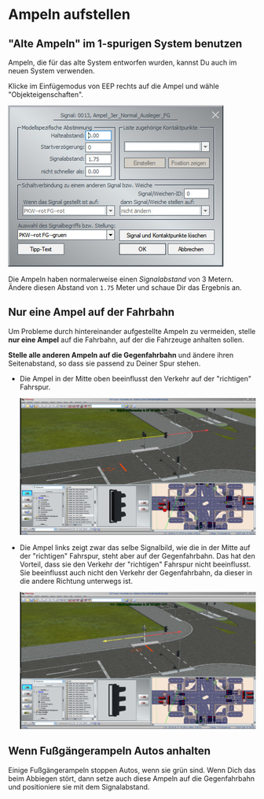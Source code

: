 # Ampeln aufstellen

## "Alte Ampeln" im 1-spurigen System benutzen

Ampeln, die für das alte System entworfen wurden, kannst Du auch im neuen System verwenden.

Klicke im Einfügemodus von EEP rechts auf die Ampel und wähle "Objekteigenschaften".

![BILD](../assets/tutorial/ampeln/signalabstand3.jpg)

Die Ampeln haben normalerweise einen _Signalabstand_ von 3 Metern. Ändere diesen Abstand von `1.75` Meter und schaue Dir das Ergebnis an.

## Nur eine Ampel auf der Fahrbahn

Um Probleme durch hintereinander aufgestellte Ampeln zu vermeiden, stelle **nur eine Ampel** auf die Fahrbahn, auf der die Fahrzeuge anhalten sollen.

**Stelle alle anderen Ampeln auf die Gegenfahrbahn** und ändere ihren Seitenabstand, so dass sie passend zu Deiner Spur stehen.

* Die Ampel in der Mitte oben beeinflusst den Verkehr auf der "richtigen" Fahrspur.

    ![BILD](../assets/tutorial/ampeln/signalabstand2.jpg)

* Die Ampel links zeigt zwar das selbe Signalbild, wie die in der Mitte auf der "richtigen" Fahrspur, steht aber auf der Gegenfahrbahn. Das hat den Vorteil, dass sie den Verkehr der "richtigen" Fahrspur nicht beeinflusst. Sie beeinflusst auch nicht den Verkehr der Gegenfahrbahn, da dieser in die andere Richtung unterwegs ist.

    ![BILD](../assets/tutorial/ampeln/signalabstand1.jpg)

## Wenn Fußgängerampeln Autos anhalten

Einige Fußgängerampeln stoppen Autos, wenn sie grün sind. Wenn Dich das beim Abbiegen stört, dann setze auch diese Ampeln auf die Gegenfahrbahn und positioniere sie mit dem Signalabstand. 
